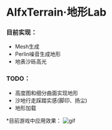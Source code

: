 # AlfxTerrain·地形Lab

### 目前实现：

- Mesh生成
- Perlin噪音生成地形
- 地表沙砾高光

### TODO：

- 高度图和细分曲面实现地形
- 沙地行走踩踏实感(脚印、扬尘)
- 地形加载
 
*目前游戏中应用效果：
![gif](https://github.com/llapuras/AlfxTerrain/blob/master/desert.gif)
